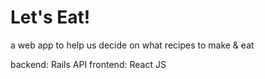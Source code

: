 # Let's Eat!
a web app to help us decide on what recipes to make & eat

backend: Rails API
frontend: React JS
